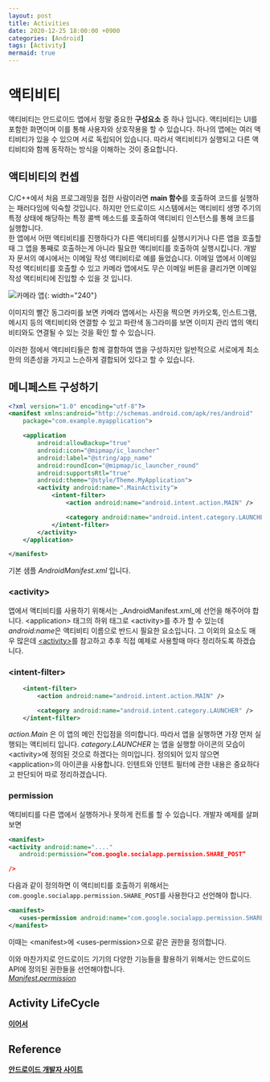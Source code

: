 ```yaml
---
layout: post
title: Activities
date: 2020-12-25 18:00:00 +0900
categories: [Android]
tags: [Activity]
mermaid: true
---
```


# 액티비티
액티비티는 안드로이드 앱에서 정말 중요한 **구성요소** 중 하나 입니다. 액티비티는 UI를 포함한 화면이며 이를 통해 사용자와 상호작용을 할 수 있습니다. 하나의 앱에는 여러 액티비티가 있을 수 있으며 서로 독립되어 있습니다. 따라서 액티비티가 실행되고 다른 액티비티와 함께 동작하는 방식을 이해하는 것이 중요합니다.

## 액티비티의 컨셉
C/C++에서 처음 프로그래밍을 접한 사람이라면 **main 함수**를 호출하여 코드를 실행하는 패러다임에 익숙할 것입니다. 하지만 안드로이드 시스템에서는 액티비티 생명 주기의 특정 상태에 해당하는 특정 콜백 메소드를 호출하여 액티비티 인스턴스를 통해 코드를 실행합니다. <br/>
한 앱에서 어떤 액티비티를 진행하다가 다른 액티비티를 실행시키거나 다른 앱을 호출할 때 그 앱을 통째로 호출하는게 아니라 필요한 액티비티를 호출하여 실행시킵니다. 개발자 문서의 예시에서는 이메일 작성 액티비티로 예를 들었습니다. 이메일 앱에서 이메일 작성 액티비티를 호출할 수 있고 카메라 앱에서도 무슨 이메일 버튼을 클리가면 이메일 작성 액티비티에 진입할 수 있을 것 입니다.

![카메라 앱](/assets/img/android_example/KakaoTalk_Photo_2020-12-25-20-47-06.jpeg){: width="240"}

이미지의 빨간 동그라미를 보면 카메라 앱에서는 사진을 찍으면 카카오톡, 인스트그램, 메시지 등의 액티비티와 연결할 수 있고 파란색 동그라미를 보면 이미지 관리 앱의 액티비티와도 연결될 수 있는 것을 확인 할 수 있습니다.

이러한 점에서 액티비티들은 함께 결함하여 앱을 구성하지만 일반적으로 서로에게 최소한의 의존성을 가지고 느슨하게 결합되어 있다고 할 수 있습니다.

## 메니페스트 구성하기
```xml
<?xml version="1.0" encoding="utf-8"?>
<manifest xmlns:android="http://schemas.android.com/apk/res/android"
    package="com.example.myapplication">

    <application
        android:allowBackup="true"
        android:icon="@mipmap/ic_launcher"
        android:label="@string/app_name"
        android:roundIcon="@mipmap/ic_launcher_round"
        android:supportsRtl="true"
        android:theme="@style/Theme.MyApplication">
        <activity android:name=".MainActivity">
            <intent-filter>
                <action android:name="android.intent.action.MAIN" />

                <category android:name="android.intent.category.LAUNCHER" />
            </intent-filter>
        </activity>
    </application>

</manifest>
```
기본 샘플 _AndroidManifest.xml_ 입니다.

### &lt;activity&gt;
앱에서 액티비티를 사용하기 위해서는 _AndroidManifest.xml_에 선언을 해주어야 합니다.
&lt;application&gt; 태그의 하위 태그로 &lt;activity&gt;를 추가 할 수 있는데 *android:name*은 액티비티 이름으로 반드시 필요한 요소입니다. 그 이외의 요소도 매우 많은데 [&lt;activity&gt;](https://developer.android.com/guide/topics/manifest/activity-element)를 참고하고 추후 직접 예제로 사용할때 마다 정리하도록 하겠습니다.

### &lt;intent-filter&gt;
```xml
    <intent-filter>
        <action android:name="android.intent.action.MAIN" />

        <category android:name="android.intent.category.LAUNCHER" />
    </intent-filter>
```
_action.Main_ 은 이 앱의 메인 진입점을 의미합니다. 따라서 앱을 실행하면 가장 먼저 실행되는 액티비티 입니다.
_category.LAUNCHER_ 는 앱을 실행할 아이콘의 모습이 &lt;activity&gt;에 정의된 것으로 하겠다는 의미입니다. 정의되어 있지 않으면 &lt;application&gt;의 아이콘을 사용합니다.
인텐트와 인텐트 필터에 관한 내용은 중요하다고 판단되어 따로 정리하겠습니다.

### permission
액티비티를 다른 앱에서 실행하거나 못하게 컨트롤 할 수 있습니다. 개발자 예제를 살펴보면
```xml
<manifest>
<activity android:name="...."
   android:permission=”com.google.socialapp.permission.SHARE_POST”

/>
```
다음과 같이 정의하면 이 액티비티를 호출하기 위해서는 `com.google.socialapp.permission.SHARE_POST`를 사용한다고 선언해야 합니다. 
```xml
<manifest>
   <uses-permission android:name="com.google.socialapp.permission.SHARE_POST" />
</manifest>
```
이때는 &lt;manifest&gt;에 &lt;uses-permission&gt;으로 같은 권한을 정의합니다.

이와 마찬가지로 안드로이드 기기의 다양한 기능들을 활용하기 위해서는 안드로이드 API에 정의된 권한들을 선언해야합니다.<br/>
[*Manifest.permission*](https://developer.android.com/reference/android/Manifest.permission)

## Activity LifeCycle
[**이어서**](/posts/activity-lifecycle)

## Reference
[**안드로이드 개발자 사이트**](https://developer.android.com/guide/components/activities/intro-activities)